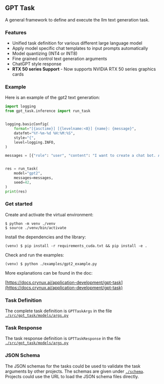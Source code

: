 ## GPT Task

A general framework to define and execute the llm text generation task.


### Features

* Unified task definition for various different large language model
* Apply model specific chat templates to input prompts automatically
* Model quantizing (INT4 or INT8)
* Fine grained control text generation arguments
* ChatGPT style response
* **RTX 50 series Support** - Now supports NVIDIA RTX 50 series graphics cards


### Example

Here is an example of the gpt2 text generation:

```python
import logging
from gpt_task.inference import run_task


logging.basicConfig(
    format="[{asctime}] [{levelname:<8}] {name}: {message}",
    datefmt="%Y-%m-%d %H:%M:%S",
    style="{",
    level=logging.INFO,
)

messages = [{"role": "user", "content": "I want to create a chat bot. Any suggestions?"}]


res = run_task(
    model="gpt2",
    messages=messages,
    seed=42,
)
print(res)
```


### Get started

Create and activate the virtual environment:
```shell
$ python -m venv ./venv
$ source ./venv/bin/activate
```

Install the dependencies and the library:
```shell
(venv) $ pip install -r requirements_cuda.txt && pip install -e .
```

Check and run the examples:
```shell
(venv) $ python ./examples/gpt2_example.py
```

More explanations can be found in the doc:

[https://docs.crynux.ai/application-development/gpt-task](https://docs.crynux.ai/application-development/gpt-task)

### Task Definition

The complete task definition is `GPTTaskArgs` in the file [```./src/gpt_task/models/args.py```](src/gpt_task/models/args.py)

### Task Response

The task response definition is `GPTTaskResponse` in the file [```./src/gpt_task/models/args.py```](src/gpt_task/models/args.py)

### JSON Schema

The JSON schemas for the tasks could be used to validate the task arguments by other projects.
The schemas are given under [```./schema```](./schema). Projects could use the URL to load the JSON schema files directly.
